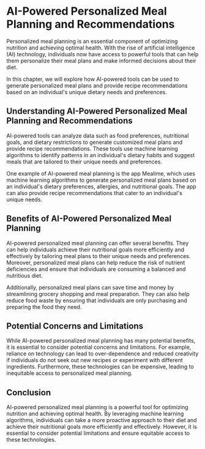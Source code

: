 AI-Powered Personalized Meal Planning and Recommendations
===================================================================================================

Personalized meal planning is an essential component of optimizing nutrition and achieving optimal health. With the rise of artificial intelligence (AI) technology, individuals now have access to powerful tools that can help them personalize their meal plans and make informed decisions about their diet.

In this chapter, we will explore how AI-powered tools can be used to generate personalized meal plans and provide recipe recommendations based on an individual's unique dietary needs and preferences.

Understanding AI-Powered Personalized Meal Planning and Recommendations
-----------------------------------------------------------------------

AI-powered tools can analyze data such as food preferences, nutritional goals, and dietary restrictions to generate customized meal plans and provide recipe recommendations. These tools use machine learning algorithms to identify patterns in an individual's dietary habits and suggest meals that are tailored to their unique needs and preferences.

One example of AI-powered meal planning is the app Mealime, which uses machine learning algorithms to generate personalized meal plans based on an individual's dietary preferences, allergies, and nutritional goals. The app can also provide recipe recommendations that cater to an individual's unique needs.

Benefits of AI-Powered Personalized Meal Planning
-------------------------------------------------

AI-powered personalized meal planning can offer several benefits. They can help individuals achieve their nutritional goals more efficiently and effectively by tailoring meal plans to their unique needs and preferences. Moreover, personalized meal plans can help reduce the risk of nutrient deficiencies and ensure that individuals are consuming a balanced and nutritious diet.

Additionally, personalized meal plans can save time and money by streamlining grocery shopping and meal preparation. They can also help reduce food waste by ensuring that individuals are only purchasing and preparing the food they need.

Potential Concerns and Limitations
----------------------------------

While AI-powered personalized meal planning has many potential benefits, it is essential to consider potential concerns and limitations. For example, reliance on technology can lead to over-dependence and reduced creativity if individuals do not seek out new recipes or experiment with different ingredients. Furthermore, these technologies can be expensive, leading to inequitable access to personalized meal planning.

Conclusion
----------

AI-powered personalized meal planning is a powerful tool for optimizing nutrition and achieving optimal health. By leveraging machine learning algorithms, individuals can take a more proactive approach to their diet and achieve their nutritional goals more efficiently and effectively. However, it is essential to consider potential limitations and ensure equitable access to these technologies.
